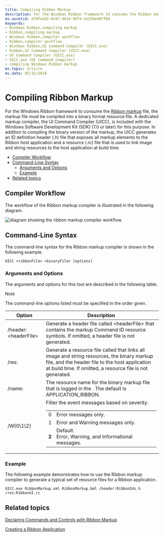 ```yaml
---
title: Compiling Ribbon Markup
description: For the Windows Ribbon framework to consume the Ribbon markup file, the markup file must be compiled into a binary format resource file.
ms.assetid: ef9fea92-8c67-461d-9d74-2e259e407fb0
keywords:
- Windows Ribbon,compiling markup
- Ribbon,compiling markup
- Windows Ribbon,compiler workflow
- Ribbon,compiler workflow
- Windows Ribbon,UI Command Compiler (UICC.exe)
- Ribbon,UI Command Compiler (UICC.exe)
- UI Command Compiler (UICC.exe)
- UICC.exe (UI Command Compiler)
- compiling Windows Ribbon markup
ms.topic: article
ms.date: 05/31/2018
---
```


# Compiling Ribbon Markup

For the Windows Ribbon framework to consume the [Ribbon markup](windowsribbon-schema.md) file, the markup file must be compiled into a binary format resource file. A dedicated markup compiler, the UI Command Compiler (UICC), is included with the Windows Software Development Kit (SDK) (7.0 or later) for this purpose. In addition to compiling the binary version of the markup, the UICC generates an ID definition header (.h) file that exposes all markup elements to the Ribbon host application and a resource (.rc) file that is used to link image and string resources to the host application at build time.

-   [Compiler Workflow](#compiler-workflow)
-   [Command-Line Syntax](#command-line-syntax)
    -   [Arguments and Options](#arguments-and-options)
    -   [Example](#example)
-   [Related topics](#related-topics)

## Compiler Workflow

The workflow of the Ribbon markup compiler is illustrated in the following diagram.

![diagram showing the ribbon markup compiler workflow.](images/overviews/overviews-intentcl.png)

## Command-Line Syntax

The command-line syntax for the Ribbon markup compiler is shown in the following example.


```
UICC <ribbonFile> <binaryFile> [options]
```



### Arguments and Options

The arguments and options for this tool are described in the following table.

> [!Note]  
> The command-line options listed must be specified in the order given.

 



<table>
<colgroup>
<col  />
<col  />
</colgroup>
<thead>
<tr class="header">
<th>Option</th>
<th>Description</th>
</tr>
</thead>
<tbody>
<tr class="odd">
<td>/header:&lt;headerFile&gt;</td>
<td>Generate a header file called &lt;headerFile&gt; that contains the markup Command ID resource symbols. If omitted, a header file is not generated.</td>
</tr>
<tr class="even">
<td>/res:<resourceFile></td>
<td>Generate a resource file called <resourceFile> that links all image and string resources, the binary markup file, and the header file to the host application at build time. If omitted, a resource file is not generated.</td>
</tr>
<tr class="odd">
<td>/name:<ribbonName></td>
<td>The resource name for the binary markup file that is logged in the <resourceFile>. The default is APPLICATION_RIBBON.</td>
</tr>
<tr class="even">
<td>/W{0\1\2}</td>
<td>Filter the event messages based on severity. 
<table>
<tbody>
<tr class="odd">
<td>0<br/></td>
<td>Error messages only.<br/></td>
</tr>
<tr class="even">
<td>1<br/></td>
<td>Error and Warning messages only.<br/></td>
</tr>
<tr class="odd">
<td><strong>2</strong><br/></td>
<td>Default. <br/> Error, Warning, and Informational messages.<br/></td>
</tr>
</tbody>
</table>

<p> </p></td>
</tr>
</tbody>
</table>



 

### Example

The following example demonstrates how to use the Ribbon markup compiler to generate a typical set of resource files for a Ribbon application.

`UICC.exe RibbonMarkup.xml RibbonMarkup.bml /header:RibbonIds.h /res:RibbonUI.rc`

## Related topics

<dl> <dt>

[Declaring Commands and Controls with Ribbon Markup](windowsribbon-schema.md)
</dt> <dt>

[Creating a Ribbon Application](windowsribbon-stepbystep.md)
</dt> </dl>

 

 





